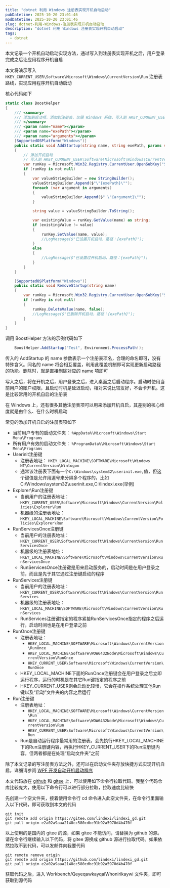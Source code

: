 ```yaml
---
title: "dotnet 利用 Windows 注册表实现开机自动启动"
pubDatetime: 2025-10-20 23:01:46
modDatetime: 2025-10-20 23:01:46
slug: dotnet-利用-Windows-注册表实现开机自动启动
description: "dotnet 利用 Windows 注册表实现开机自动启动"
tags:
  - dotnet
---
```





本文记录一个开机自动启动实现方法，通过写入到注册表实现开机之后，用户登录完成之后让应用程序开机自启

<!--more-->


<!-- CreateTime:2025/10/21 07:01:46 -->

<!-- 发布 -->
<!-- 博客 -->

本文将演示写入 `HKEY_CURRENT_USER\Software\Microsoft\Windows\CurrentVersion\Run` 注册表路线，实现应用程序开机自动启动

核心代码如下

```csharp
static class BoostHelper
{
    /// <summary>
    /// 添加到启动项，添加到注册表，仅限 Windows 系统，写入到 HKEY_CURRENT_USER\Software\Microsoft\Windows\CurrentVersion\Run 里，实现开机启动
    /// </summary>
    /// <param name="name"></param>
    /// <param name="exePath"></param>
    /// <param name="arguments"></param>
    [SupportedOSPlatform("Windows")]
    public static void AddStartup(string name, string exePath, params string[] arguments)
    {
        // 添加开机启动
        // 写入到 HKEY_CURRENT_USER\Software\Microsoft\Windows\CurrentVersion\Run 里
        var runKey = Microsoft.Win32.Registry.CurrentUser.OpenSubKey("Software\\Microsoft\\Windows\\CurrentVersion\\Run", true);
        if (runKey is not null)
        {
            var valueStringBuilder = new StringBuilder();
            valueStringBuilder.Append($"\"{exePath}\"");
            foreach (var argument in arguments)
            {
                valueStringBuilder.Append($" \"{argument}\"");
            }

            string value = valueStringBuilder.ToString();

            var existingValue = runKey.GetValue(name) as string;
            if (existingValue != value)
            {
                runKey.SetValue(name, value);
                //LogMessage($"已设置开机启动，路径：{exePath}");
            }
            else
            {
                //LogMessage($"已设置过开机启动，路径：{exePath}");
            }
        }
    }

    [SupportedOSPlatform("Windows")]
    public static void RemoveStartup(string name)
    {
        var runKey = Microsoft.Win32.Registry.CurrentUser.OpenSubKey("Software\\Microsoft\\Windows\\CurrentVersion\\Run", true);
        if (runKey is not null)
        {
            runKey.DeleteValue(name, false);
            //LogMessage($"已删除开机启动，路径：{exePath}");
        }
    }
}
```

调用 BoostHelper 方法的示例代码如下

```csharp
    BoostHelper.AddStartup("Test", Environment.ProcessPath!);
```

传入的 AddStartup 的 name 参数表示一个注册表项名，合理的命名即可，没有特殊含义。同名的 name 将会相互覆盖，利用此覆盖机制即可实现更新启动路径的功能。删除时，就是直接删除对应的 name 项即可

写入之后，将在开机之后，用户登录之后，进入桌面之后启动程序。启动时使用当前用户的账户权限，且启动时机是延迟启动，相对来说比较友好，不会卡开机。这是比较常用的开机自启的注册表

在 Windows 上，还有很多其他注册表项可以用来添加开机自启，其差别的核心维度就是由什么、在什么时机启动

常见的添加开机自启的注册表项如下

- 当前用户专有的启动文件夹： `%AppData%\Microsoft\Windows\Start Menu\Programs`
- 所有用户有效的启动文件夹： `%ProgramData%\Microsoft\Windows\Start Menu\Programs`
- Userinit注册键
  - 注册表地址： `HKEY_LOCAL_MACHINE\SOFTWARE\Microsoft\Windows NT\CurrentVersion\Winlogon`
  - 通常该注册表下面有一个`C:\Windows\system32\userinit.exe,`值，但这个键值是允许用逗号来分隔多个程序的，比如 C:\Windows\system32\userinit.exe,C:\lindexi.exe(举例)
- Explorer\Run注册键
  - 当前用户的注册表地址：`HKEY_CURRENT_USER\Software\Microsoft\Windows\CurrentVersion\Policies\Explorer\Run`
  - 机器级的注册表地址：`HKEY_LOCAL_MACHINE\Software\Microsoft\Windows\CurrentVersion\Policies\Explorer\Run`
- RunServicesOnce注册键
  - 当前用户的注册表地址：`HKEY_CURRENT_USER\Software\Microsoft\Windows\CurrentVersion\RunServicesOnce`
  - 机器级的注册表地址：`HKEY_LOCAL_MACHINE\Software\Microsoft\Windows\CurrentVersion\RunServicesOnce`
  - RunServicesOnce注册键是用来启动服务的，启动时间是在用户登录之前，而且是先于其它通过注册键启动的程序
- RunServices注册键
  - 当前用户的注册表地址：`HKEY_CURRENT_USER\Software\Microsoft\Windows\CurrentVersion\RunServices`
  - 机器级的注册表地址：`HKEY_LOCAL_MACHINE\SOFTWARE\Microsoft\Windows\CurrentVersion\RunServices`
  - RunServices注册键指定的程序紧接RunServicesOnce指定的程序之后运行，启动时间也是在用户登录之前
- RunOnce注册键
  - 注册表地址：
    - `HKEY_LOCAL_MACHINE\SOFTWARE\Microsoft\Windows\CurrentVersion\RunOnce`
    - `HKEY_LOCAL_MACHINE\Software\WOW6432Node\Microsoft\Windows\CurrentVersion\RunOnce`
    - `HKEY_CURRENT_USER\Software\Microsoft\Windows\CurrentVersion\RunOnce`
  - HKEY_LOCAL_MACHINE下面的RunOnce注册键会在用户登录之后立即运行程序，运行的时机是在其它Run键指定的程序之前
  - HKEY_CURRENT_USER则会启动比较慢，它会在操作系统处理其他Run键以及“启动”文件夹的内容之后运行
- Run注册键
  - 注册表地址：
    - `HKEY_LOCAL_MACHINE\SOFTWARE\Microsoft\Windows\CurrentVersion\Run`
    - `HKEY_LOCAL_MACHINE\Software\WOW6432Node\Microsoft\Windows\CurrentVersion\Run`
    - `HKEY_CURRENT_USER\Software\Microsoft\Windows\CurrentVersion\Run`
  - Run是自动运行程序最常用的注册表。会先执行HKEY_LOCAL_MACHINE下的Run注册键内容，再执行HKEY_CURRENT_USER下的Run注册键内容，但两者都是在处理“启动文件夹”之前

除了本文记录的写注册表方法之外，还可以在启动文件夹存放快捷方式实现开机自启，详细请参阅 [WPF 开发自动开机启动程序](https://blog.lindexi.com/post/WPF-%E5%BC%80%E5%8F%91%E8%87%AA%E5%8A%A8%E5%BC%80%E6%9C%BA%E5%90%AF%E5%8A%A8%E7%A8%8B%E5%BA%8F.html )

本文代码放在 [github](https://github.com/lindexi/lindexi_gd/tree/e2a02a9aaa2148cc580cdbc91b92a5970d4b470f/Workbench/QeyeqawkayqaiWhonirikaywi) 和 [gitee](https://gitee.com/lindexi/lindexi_gd/tree/e2a02a9aaa2148cc580cdbc91b92a5970d4b470f/Workbench/QeyeqawkayqaiWhonirikaywi) 上，可以使用如下命令行拉取代码。我整个代码仓库比较庞大，使用以下命令行可以进行部分拉取，拉取速度比较快

先创建一个空文件夹，接着使用命令行 cd 命令进入此空文件夹，在命令行里面输入以下代码，即可获取到本文的代码

```
git init
git remote add origin https://gitee.com/lindexi/lindexi_gd.git
git pull origin e2a02a9aaa2148cc580cdbc91b92a5970d4b470f
```

以上使用的是国内的 gitee 的源，如果 gitee 不能访问，请替换为 github 的源。请在命令行继续输入以下代码，将 gitee 源换成 github 源进行拉取代码。如果依然拉取不到代码，可以发邮件向我要代码

```
git remote remove origin
git remote add origin https://github.com/lindexi/lindexi_gd.git
git pull origin e2a02a9aaa2148cc580cdbc91b92a5970d4b470f
```

获取代码之后，进入 Workbench/QeyeqawkayqaiWhonirikaywi 文件夹，即可获取到源代码

